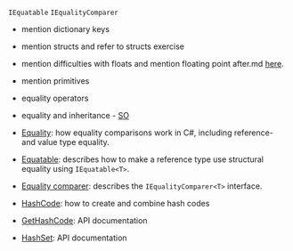 `IEquatable`
`IEqualityComparer`

- mention dictionary keys
- mention structs and refer to structs exercise
- mention difficulties with floats and mention floating point after.md [here](https://github.com/exercism/v3/blob/master/languages/csharp/exercises/concept/floating-point-numbers/.docs/after.md).
- mention primitives
- equality operators
- equality and inheritance - [SO](https://stackoverflow.com/questions/22154799/equals-method-inheritance-confusion)

- [Equality][equality]: how equality comparisons work in C#, including reference- and value type equality.
- [Equatable][equatable]: describes how to make a reference type use structural equality using `IEquatable<T>`.
- [Equality comparer][equality-comparer]: describes the `IEqualityComparer<T>` interface.
- [HashCode][hash-code]: how to create and combine hash codes
- [GetHashCode][get-hash-code]: API documentation
- [HashSet][hash-set]: API documentation

[equality]: https://docs.microsoft.com/en-us/dotnet/csharp/programming-guide/statements-expressions-operators/equality-comparisons
[equatable]: https://docs.microsoft.com/en-us/dotnet/csharp/programming-guide/statements-expressions-operators/how-to-define-value-equality-for-a-type
[equality-comparer]: https://docs.microsoft.com/en-us/dotnet/api/system.collections.generic.iequalitycomparer-1?view=netcore-3.1
[hash-set]: https://docs.microsoft.com/en-us/dotnet/api/system.collections.generic.hashset-1?view=netcore-3.1
[hash-code]: https://docs.microsoft.com/en-us/dotnet/api/system.hashcode?view=netcore-3.1
[get-hash-code]: https://docs.microsoft.com/en-us/dotnet/api/system.object.gethashcode?view=netcore-3.1
